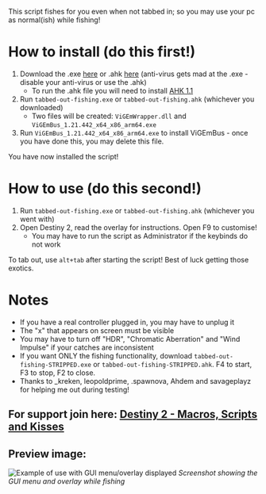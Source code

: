 This script fishes for you even when not tabbed in; so you may use your pc as normal(ish) while fishing!
# How to install (do this first!)
1. Download the .exe [here](https://github.com/Antraless/tabbed-out-fishing/raw/main/tabbed-out-fishing.exe) or .ahk [here](https://antraless.github.io/tabbed-out-fishing/tabbed-out-fishing.ahk) (anti-virus gets mad at the .exe - disable your anti-virus or use the .ahk)
   * To run the .ahk file you will need to install [AHK 1.1](https://www.autohotkey.com/download/ahk-install.exe)
2. Run `tabbed-out-fishing.exe` or `tabbed-out-fishing.ahk` (whichever you downloaded) 
   * Two files will be created: `ViGEmWrapper.dll` and `ViGEmBus_1.21.442_x64_x86_arm64.exe`
3. Run `ViGEmBus_1.21.442_x64_x86_arm64.exe` to install ViGEmBus - once you have done this, you may delete this file.

You have now installed the script!
# How to use (do this second!)
1. Run `tabbed-out-fishing.exe` or `tabbed-out-fishing.ahk` (whichever you went with)
2. Open Destiny 2, read the overlay for instructions. Open F9 to customise!
   * You may have to run the script as Administrator if the keybinds do not work

To tab out, use `alt+tab` after starting the script! Best of luck getting those exotics.
# Notes
- If you have a real controller plugged in, you may have to unplug it
- The "x" that appears on screen must be visible
- You may have to turn off "HDR", "Chromatic Aberration" and "Wind Impulse" if your catches are inconsistent
- If you want ONLY the fishing functionality, download `tabbed-out-fishing-STRIPPED.exe` or `tabbed-out-fishing-STRIPPED.ahk`. F4 to start, F3 to stop, F2 to close.
- Thanks to _kreken, leopoldprime, .spawnova, Ahdem and savageplayz for helping me out during testing!
## For support join here: [Destiny 2 - Macros, Scripts and Kisses](https://discord.gg/KGyjysA5WY)
## Preview image:
![Example of use with GUI menu/overlay displayed](https://i.imgur.com/EOuRKdb.jpg)
_Screenshot showing the GUI menu and overlay while fishing_
